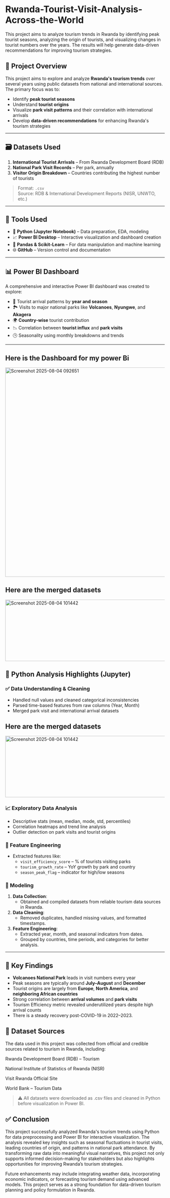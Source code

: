 # Rwanda-Tourist-Visit-Analysis-Across-the-World
This project aims to analyze tourism trends in Rwanda by identifying peak tourist seasons, analyzing the origin of tourists, and visualizing changes in tourist numbers over the years. The results will help generate data-driven recommendations for improving tourism strategies.

## 📍 Project Overview

This project aims to explore and analyze **Rwanda's tourism trends** over several years using public datasets from national and international sources. The primary focus was to:

- Identify **peak tourist seasons**
- Understand **tourist origins**
- Visualize **park visit patterns** and their correlation with international arrivals
- Develop **data-driven recommendations** for enhancing Rwanda's tourism strategies

---

## 🗃️ Datasets Used

1. **International Tourist Arrivals** – From Rwanda Development Board (RDB)
2. **National Park Visit Records** – Per park, annually
3. **Visitor Origin Breakdown** – Countries contributing the highest number of tourists

> Format: `.csv`  
> Source: RDB & International Development Reports (NISR, UNWTO, etc.)

---

## 🔧 Tools Used

- 🐍 **Python (Jupyter Notebook)** – Data preparation, EDA, modeling
- 📈 **Power BI Desktop** – Interactive visualization and dashboard creation
- 📁 **Pandas & Scikit-Learn** – For data manipulation and machine learning
- 🌐 **GitHub** – Version control and documentation

---

## 📊 Power BI Dashboard

A comprehensive and interactive Power BI dashboard was created to explore:

- 📆 Tourist arrival patterns by **year and season**
- 🏞️ Visits to major national parks like **Volcanoes**, **Nyungwe**, and **Akagera**
- 🌍 **Country-wise** tourist contribution
- 📉 Correlation between **tourist influx** and **park visits**
- 🕒 Seasonality using monthly breakdowns and trends

---

## Here is the Dashboard for my power Bi

<img width="1211" height="661" alt="Screenshot 2025-08-04 092651" src="https://github.com/user-attachments/assets/026d9757-1e6c-46ef-b396-2aef2a81f823" />

## Here are the merged datasets

<img width="767" height="194" alt="Screenshot 2025-08-04 101442" src="https://github.com/user-attachments/assets/cc6065e1-b8c5-4b17-b743-01869b4d390f" />

## 📁 Python Analysis Highlights (Jupyter)

### ✅ Data Understanding & Cleaning
- Handled null values and cleaned categorical inconsistencies
- Parsed time-based features from raw columns (Year, Month)
- Merged park visit and international arrival datasets

## Here are the merged datasets

<img width="767" height="194" alt="Screenshot 2025-08-04 101442" src="https://github.com/user-attachments/assets/cc6065e1-b8c5-4b17-b743-01869b4d390f" />


### 📈 Exploratory Data Analysis
- Descriptive stats (mean, median, mode, std, percentiles)
- Correlation heatmaps and trend line analysis
- Outlier detection on park visits and tourist origins

### 🧠 Feature Engineering
- Extracted features like:
  - `visit_efficiency_score` – % of tourists visiting parks
  - `tourism_growth_rate` – YoY growth by park and country
  - `season_peak_flag` – indicator for high/low seasons

### 🤖 Modeling
1. **Data Collection**:
   - Obtained and compiled datasets from reliable tourism data sources in Rwanda.
2. **Data Cleaning**:
   - Removed duplicates, handled missing values, and formatted timestamps.
3. **Feature Engineering**:
   - Extracted year, month, and seasonal indicators from dates.
   - Grouped by countries, time periods, and categories for better analysis.
---

## 📌 Key Findings

- **Volcanoes National Park** leads in visit numbers every year
- Peak seasons are typically around **July–August** and **December**
- Tourist origins are largely from **Europe**, **North America**, and **neighboring African countries**
- Strong correlation between **arrival volumes** and **park visits**
- Tourism Efficiency metric revealed underutilized years despite high arrival counts
- There is a steady recovery post-COVID-19 in 2022–2023.

## 📂 Dataset Sources

The data used in this project was collected from official and credible sources related to tourism in Rwanda, including:

Rwanda Development Board (RDB) – Tourism

National Institute of Statistics of Rwanda (NISR)

Visit Rwanda Official Site

World Bank – Tourism Data


> ⚠️ All datasets were downloaded as .csv files and cleaned in Python before visualization in Power BI.

## ✅ Conclusion

This project successfully analyzed Rwanda's tourism trends using Python for data preprocessing and Power BI for interactive visualization. The analysis revealed key insights such as seasonal fluctuations in tourist visits, leading countries of origin, and patterns in national park attendance. By transforming raw data into meaningful visual narratives, this project not only supports informed decision-making for stakeholders but also highlights opportunities for improving Rwanda’s tourism strategies.

Future enhancements may include integrating weather data, incorporating economic indicators, or forecasting tourism demand using advanced models. This project serves as a strong foundation for data-driven tourism planning and policy formulation in Rwanda.
